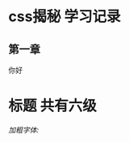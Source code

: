 <!--
 * @Author: your name
 * @Date: 2021-07-07 17:46:49
 * @LastEditTime: 2021-07-07 17:50:43
 * @LastEditors: Please set LastEditors
 * @Description: In User Settings Edit
 * @FilePath: \notes\study notes\css-study\css-style.md
-->
# css揭秘 学习记录
## 第一章
  你好
# 标题 共有六级
*加粗字体:*

